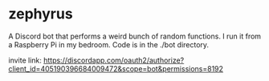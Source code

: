 # zephyrus
A Discord bot that performs a weird bunch of random functions. I run it from a Raspberry Pi in my bedroom. Code is in the ./bot directory.

invite link: https://discordapp.com/oauth2/authorize?client_id=405190396684009472&scope=bot&permissions=8192
